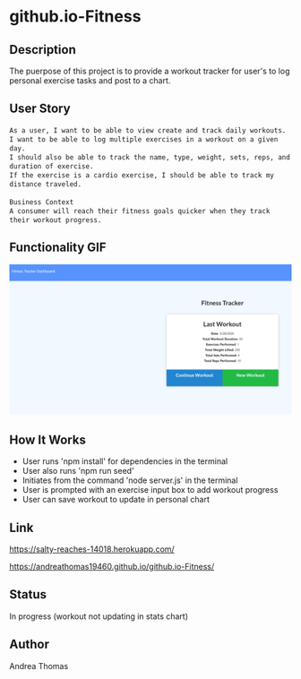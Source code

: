 # github.io-Fitness


## Description

The puerpose of this project is to provide a workout tracker for user's to log personal exercise tasks and post to a chart. 

## User Story

```
As a user, I want to be able to view create and track daily workouts. 
I want to be able to log multiple exercises in a workout on a given day.
I should also be able to track the name, type, weight, sets, reps, and duration of exercise.
If the exercise is a cardio exercise, I should be able to track my distance traveled.

Business Context
A consumer will reach their fitness goals quicker when they track their workout progress.

```
## Functionality GIF

<img src = 'screenshot.png'>

## How It Works

* User runs 'npm install' for dependencies in the terminal
* User also runs 'npm run seed'
* Initiates from the command 'node server.js' in the terminal
* User is prompted with an exercise input box to add workout progress
* User can save workout to update in personal chart 

## Link

https://salty-reaches-14018.herokuapp.com/

https://andreathomas19460.github.io/github.io-Fitness/
 

## Status 

In progress (workout not updating in stats chart)

## Author

Andrea Thomas

